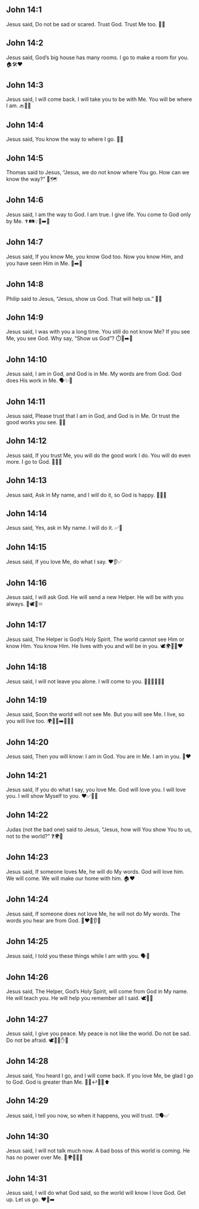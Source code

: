 ## John 14:1
Jesus said, <jesus>Do not be sad or scared. Trust God. Trust Me too.</jesus> 🙂🙏
## John 14:2
Jesus said, <jesus>God’s big house has many rooms. I go to make a room for you.</jesus> 🏠🛠️❤️
## John 14:3
Jesus said, <jesus>I will come back. I will take you to be with Me. You will be where I am.</jesus> 🔙🤝🏡
## John 14:4
Jesus said, <jesus>You know the way to where I go.</jesus> 🧭🙂
## John 14:5
Thomas said to Jesus, “Jesus, we do not know where You go. How can we know the way?” 🤔🗺️
## John 14:6
Jesus said, <jesus>I am the way to God. I am true. I give life. You come to God only by Me.</jesus> ✝️🛤️💡💖➡️🙏
## John 14:7
Jesus said, <jesus>If you know Me, you know God too. Now you know Him, and you have seen Him in Me.</jesus> 👀➡️🙏
## John 14:8
Philip said to Jesus, “Jesus, show us God. That will help us.” 🙏👀
## John 14:9
Jesus said, <jesus>I was with you a long time. You still do not know Me? If you see Me, you see God. Why say, “Show us God”?</jesus> ⏱️👀➡️🙏
## John 14:10
Jesus said, <jesus>I am in God, and God is in Me. My words are from God. God does His work in Me.</jesus> 🗣️✨🙏
## John 14:11
Jesus said, <jesus>Please trust that I am in God, and God is in Me. Or trust the good works you see.</jesus> 👀✨
## John 14:12
Jesus said, <jesus>If you trust Me, you will do the good work I do. You will do even more. I go to God.</jesus> 💪✨🙏
## John 14:13
Jesus said, <jesus>Ask in My name, and I will do it, so God is happy.</jesus> 🙏📝✅
## John 14:14
Jesus said, <jesus>Yes, ask in My name. I will do it.</jesus> ✅🙏
## John 14:15
Jesus said, <jesus>If you love Me, do what I say.</jesus> ❤️👂✅
## John 14:16
Jesus said, <jesus>I will ask God. He will send a new Helper. He will be with you always.</jesus> 🙏🕊️🤝♾️
## John 14:17
Jesus said, <jesus>The Helper is God’s Holy Spirit. The world cannot see Him or know Him. You know Him. He lives with you and will be in you.</jesus> 🕊️🌍👀❌❤️
## John 14:18
Jesus said, <jesus>I will not leave you alone. I will come to you.</jesus> 🚫🙍‍♂️🙍‍♀️🔜
## John 14:19
Jesus said, <jesus>Soon the world will not see Me. But you will see Me. I live, so you will live too.</jesus> 🌍👀❌➡️👀✅💖
## John 14:20
Jesus said, <jesus>Then you will know: I am in God. You are in Me. I am in you.</jesus> 🔄❤️
## John 14:21
Jesus said, <jesus>If you do what I say, you love Me. God will love you. I will love you. I will show Myself to you.</jesus> ❤️✅🙏👀
## John 14:22
Judas (not the bad one) said to Jesus, “Jesus, how will You show You to us, not to the world?” ❓🌍👀
## John 14:23
Jesus said, <jesus>If someone loves Me, he will do My words. God will love him. We will come. We will make our home with him.</jesus> 🏠❤️
## John 14:24
Jesus said, <jesus>If someone does not love Me, he will not do My words. The words you hear are from God.</jesus> 🚫❤️🚫👂🙏
## John 14:25
Jesus said, <jesus>I told you these things while I am with you.</jesus> 🗣️👥
## John 14:26
Jesus said, <jesus>The Helper, God’s Holy Spirit, will come from God in My name. He will teach you. He will help you remember all I said.</jesus> 🕊️📖🧠
## John 14:27
Jesus said, <jesus>I give you peace. My peace is not like the world. Do not be sad. Do not be afraid.</jesus> 🕊️💖🙂✋😟
## John 14:28
Jesus said, <jesus>You heard I go, and I will come back. If you love Me, be glad I go to God. God is greater than Me.</jesus> 🚶‍♂️↩️🙂🙏⬆️
## John 14:29
Jesus said, <jesus>I tell you now, so when it happens, you will trust.</jesus> ⏰🗣️✅
## John 14:30
Jesus said, <jesus>I will not talk much now. A bad boss of this world is coming. He has no power over Me.</jesus> 🤫🌍👿❌💪
## John 14:31
Jesus said, <jesus>I will do what God said, so the world will know I love God. Get up. Let us go.</jesus> ❤️👣➡️
